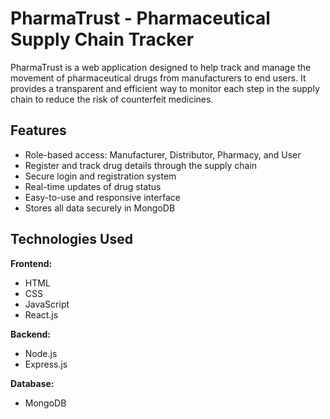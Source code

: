 # PharmaTrust - Pharmaceutical Supply Chain Tracker

PharmaTrust is a web application designed to help track and manage the movement of pharmaceutical drugs from manufacturers to end users. It provides a transparent and efficient way to monitor each step in the supply chain to reduce the risk of counterfeit medicines.

## Features

- Role-based access: Manufacturer, Distributor, Pharmacy, and User
- Register and track drug details through the supply chain
- Secure login and registration system
- Real-time updates of drug status
- Easy-to-use and responsive interface
- Stores all data securely in MongoDB

## Technologies Used

**Frontend:**
- HTML
- CSS
- JavaScript
- React.js

**Backend:**
- Node.js
- Express.js

**Database:**
- MongoDB

